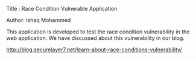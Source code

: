 Title : Race Condition Vulnerable Application

Author: Ishaq Mohammed

This application is developed to test the race condition vulnerability in the web application. We have discussed about this vulnerability in our blog.

http://blog.securelayer7.net/learn-about-race-conditions-vulnerability/

